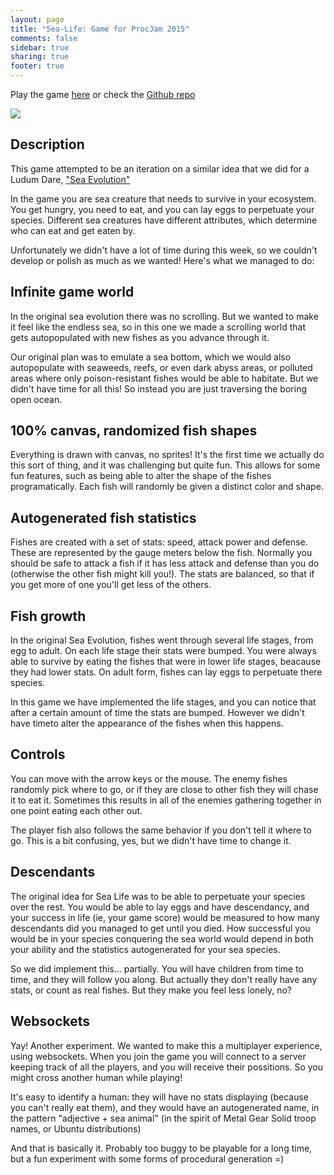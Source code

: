 ```yaml
---
layout: page
title: "Sea-Life: Game for ProcJam 2015"
comments: false
sidebar: true
sharing: true
footer: true
---
```


Play the game [here](http://html5.coconauts.net/sealife/) or check the [Github repo](https://github.com/coconauts/sea-life)

![](https://pbs.twimg.com/media/CTe-hdHWsAAEDQy.png)

## Description

This game attempted to be an iteration on a similar idea that we did for a Ludum Dare, ["Sea Evolution"](http://ludumdare.com/compo/ludum-dare-24/?action=preview&uid=16605)

In the game you are sea creature that needs to survive in your ecosystem. You get hungry, you need to eat, and you can lay eggs to perpetuate your species. Different sea creatures have different attributes, which determine who can eat and get eaten by.

Unfortunately we didn't have a lot of time during this week, so we couldn't develop or polish as much as we wanted! Here's what we managed to do:

## Infinite game world

In the original sea evolution there was no scrolling. But we wanted to make it feel like the endless sea, so in this one we made a scrolling world that gets autopopulated with new fishes as you advance through it.

Our original plan was to emulate a sea bottom, which we would also autopopulate with seaweeds, reefs, or even dark abyss areas, or polluted areas where only poison-resistant fishes would be able to habitate. But we didn't have time for all this! So instead you are just traversing the boring open ocean.

## 100% canvas, randomized fish shapes

Everything is drawn with canvas, no sprites! It's the first time we actually do this sort of thing, and it was challenging but quite fun. This allows for some fun features, such as being able to alter the shape of the fishes programatically. Each fish will randomly be given a distinct color and shape.

## Autogenerated fish statistics

Fishes are created with a set of stats: speed, attack power and defense. These are represented by the gauge meters below the fish. Normally you should be safe to attack a fish if it has less attack and defense than you do (otherwise the other fish might kill you!). The stats are balanced, so that if you get more of one you'll get less of the others.

## Fish growth

In the original Sea Evolution, fishes went through several life stages, from egg to adult. On each life stage their stats were bumped. You were always able to survive by eating the fishes that were in lower life stages, beacause they had lower stats. On adult form, fishes can lay eggs to perpetuate there species.

In this game we have implemented the life stages, and you can notice that after a certain amount of time the stats are bumped. However we didn't have timeto alter the appearance of the fishes when this happens.

## Controls

You can move with the arrow keys or the mouse. The enemy fishes randomly pick where to go, or if they are close to other fish they will chase it to eat it. Sometimes this results in all of the enemies gathering together in one point eating each other out.

The player fish also follows the same behavior if you don't tell it where to go. This is a bit confusing, yes, but we didn't have time to change it.

## Descendants

The original idea for Sea Life was to be able to perpetuate your species over the rest. You would be able to lay eggs and have descendancy, and your success in life (ie, your game score) would be measured to how many descendants did you managed to get until you died. How successful you would be in your species conquering the sea world would depend in both your ability and the statistics autogenerated for your sea species.

So we did implement this... partially. You will have children from time to time, and they will follow you along. But actually they don't really have any stats, or count as real fishes. But they make you feel less lonely, no?

## Websockets

Yay! Another experiment. We wanted to make this a multiplayer experience, using websockets. When you join the game you will connect to a server keeping track of all the players, and you will receive their possitions. So you might cross another human while playing!

It's easy to identify a human: they will have no stats displaying (because you can't really eat them), and they would have an autogenerated name, in the pattern "adjective + sea animal" (in the spirit of Metal Gear Solid troop names, or Ubuntu distributions)

And that is basically it. Probably too buggy to be playable for a long time, but a fun experiment with some forms of procedural generation =)
